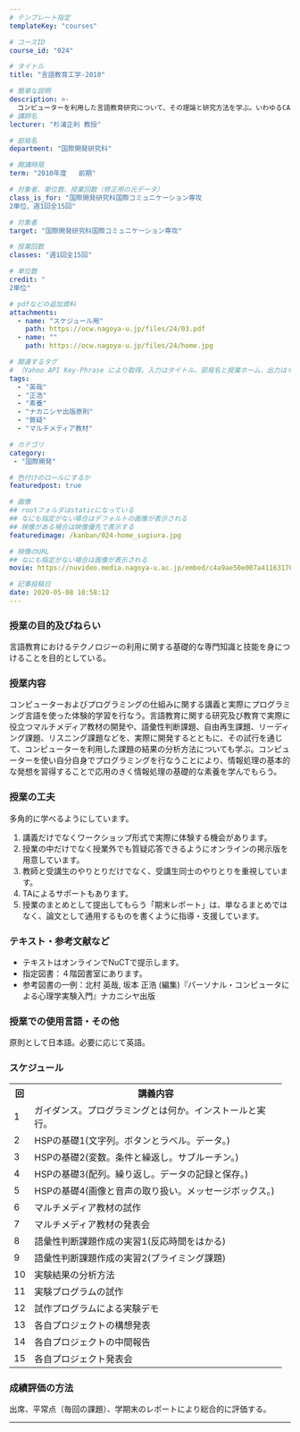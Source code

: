 ```yaml
---
# テンプレート指定
templateKey: "courses"

# コースID
course_id: "024"

# タイトル
title: "言語教育工学-2010"

# 簡単な説明
description: >-
  コンピューターを利用した言語教育研究について、その理論と研究方法を学ぶ。いわゆるCALL教材の開発とコーパスの教育利用の2点をテーマとする。 ....
# 講師名
lecturer: "杉浦正利 教授"

# 部局名
department: "国際開発研究科"

# 開講時限
term: "2010年度	前期"

# 対象者、単位数、授業回数（修正用の元データ）
class_is_for: "国際開発研究科国際コミュニケーション専攻
2単位、週1回全15回"

# 対象者
target: "国際開発研究科国際コミュニケーション専攻"

# 授業回数
classes: "週1回全15回"

# 単位数
credit: "
2単位"

# pdfなどの追加資料
attachments:
  - name: "スケジュール用" 
    path: https://ocw.nagoya-u.jp/files/24/03.pdf
  - name: "" 
    path: https://ocw.nagoya-u.jp/files/24/home.jpg

# 関連するタグ
# （Yahoo API Key-Phrase により取得。入力はタイトル、部局名と授業ホーム、出力はキーフレーズ（tags））
tags:
  - "英哉"
  - "正浩"
  - "素養"
  - "ナカニシヤ出版原則"
  - "質疑"
  - "マルチメディア教材"

# カテゴリ
category:
 - "国際開発"

# 色付けのロールにするか
featuredpost: true

# 画像
## rootフォルダはstaticになっている
## なにも指定がない場合はデフォルトの画像が表示される
## 映像がある場合は映像優先で表示する
featuredimage: /kanban/024-home_sugiura.jpg

# 映像のURL
## なにも指定がない場合は画像が表示される
movie: https://nuvideo.media.nagoya-u.ac.jp/embed/c4a9ae50e007a41163170f0a0e56e585dc89fe50

# 記事投稿日
date: 2020-05-08 10:58:12
---
```


### 授業の目的及びねらい

言語教育におけるテクノロジーの利用に関する基礎的な専門知識と技能を身につけることを目的としている。 

### 授業内容

コンピューターおよびプログラミングの仕組みに関する講義と実際にプログラミング言語を使った体験的学習を行なう。言語教育に関する研究及び教育で実際に役立つマルチメディア教材の開発や、語彙性判断課題、自由再生課題、リーディング課題、リスニング課題などを、実際に開発するとともに、その試行を通じて、コンピューターを利用した課題の結果の分析方法についても学ぶ。コンピューターを使い自分自身でプログラミングを行なうことにより、情報処理の基本的な発想を習得することで応用のきく情報処理の基礎的な素養を学んでもらう。


### 授業の工夫

多角的に学べるようにしています。 

  1. 講義だけでなくワークショップ形式で実際に体験する機会があります。
  2. 授業の中だけでなく授業外でも質疑応答できるようにオンラインの掲示版を用意しています。
  3. 教師と受講生のやりとりだけでなく、受講生同士のやりとりを重視しています。
  4. TAによるサポートもあります。
  5. 授業のまとめとして提出してもらう「期末レポート」は、単なるまとめではなく、論文として通用するものを書くように指導・支援しています。





### テキスト・参考文献など

  * テキストはオンラインでNuCTで提示します。
  * 指定図書：４階図書室にあります。
  * 参考図書の一例：北村 英哉, 坂本 正浩 (編集)『パーソナル・コンピュータによる心理学実験入門』ナカニシヤ出版

### 授業での使用言語・その他

原則として日本語。必要に応じて英語。


<h3>スケジュール</h3>

<table class="basic" width="455">
  <tr>
    <th width="20"class="center">回</th>
    <th width="435" class="center">講義内容</th>
  </tr>

<tr>
<td>1</td>
<td>
ガイダンス。プログラミングとは何か。インストールと実行。
</td>
</tr>

<tr>
<td>2</td>
<td>
HSPの基礎1(文字列。ボタンとラベル。データ。)
</td>
</tr>

<tr>
<td>3</td>
<td>
HSPの基礎2(変数。条件と繰返し。サブルーチン。)
</td>
</tr>

<tr>
<td>4</td>
<td>
HSPの基礎3(配列。繰り返し。データの記録と保存。)
</td>
</tr>

<tr>
<td>5</td>
<td>
HSPの基礎4(画像と音声の取り扱い。メッセージボックス。)
</td>
</tr>

<tr>
<td>6</td>
<td>
マルチメディア教材の試作
</td>
</tr>

<tr>
<td>7</td>
<td>
マルチメディア教材の発表会
</td>
</tr>

<tr>
<td>8</td>
<td>
語彙性判断課題作成の実習1(反応時間をはかる)
</td>
</tr>

<tr>
<td>9</td>
<td>
語彙性判断課題作成の実習2(プライミング課題)
</td>
</tr>

<tr>
<td>10</td>
<td>
実験結果の分析方法
</td>
</tr>

<tr>
<td>11</td>
<td>
実験プログラムの試作
</td>
</tr>

<tr>
<td>12</td>
<td>
試作プログラムによる実験デモ
</td>
</tr>

<tr>
<td>13</td>
<td>
各自プロジェクトの構想発表
</td>
</tr>

<tr>
<td>14</td>
<td>
各自プロジェクトの中間報告
</td>
</tr>

<tr>
<td>15</td>
<td>
各自プロジェクト発表会
</td>
</tr>

</table>  








### 成績評価の方法 

出席、平常点（毎回の課題）、学期末のレポートにより総合的に評価する。





-----